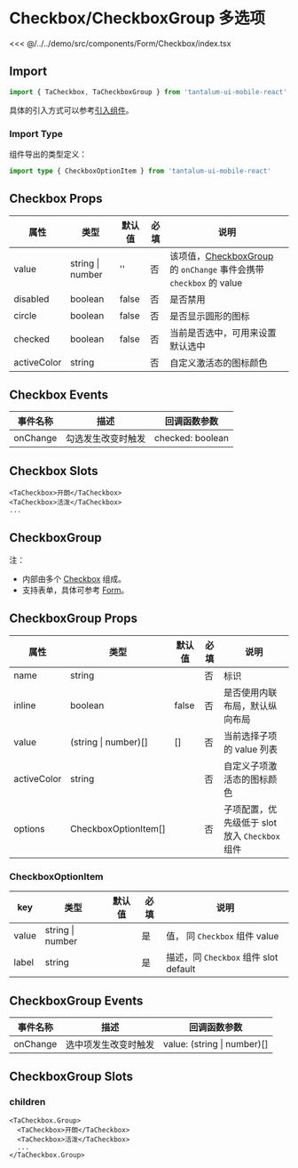 # Checkbox/CheckboxGroup 多选项

<CodeDemo name="Checkbox">

<<< @/../../demo/src/components/Form/Checkbox/index.tsx

</CodeDemo>

## Import

```js
import { TaCheckbox, TaCheckboxGroup } from 'tantalum-ui-mobile-react'
```

具体的引入方式可以参考[引入组件](../guide/import.md)。

### Import Type

组件导出的类型定义：

```ts
import type { CheckboxOptionItem } from 'tantalum-ui-mobile-react'
```

## Checkbox Props

| 属性        | 类型             | 默认值 | 必填 | 说明                                                                                                         |
| ----------- | ---------------- | ------ | ---- | ------------------------------------------------------------------------------------------------------------ |
| value       | string \| number | ''     | 否   | 该项值，[CheckboxGroup](./Checkbox.md#checkboxgroup-多项选择器) 的 `onChange` 事件会携带 `checkbox` 的 value |
| disabled    | boolean          | false  | 否   | 是否禁用                                                                                                     |
| circle      | boolean          | false  | 否   | 是否显示圆形的图标                                                                                           |
| checked     | boolean          | false  | 否   | 当前是否选中，可用来设置默认选中                                                                             |
| activeColor | string           |        | 否   | 自定义激活态的图标颜色                                                                                       |

## Checkbox Events

| 事件名称 | 描述               | 回调函数参数     |
| -------- | ------------------ | ---------------- |
| onChange | 勾选发生改变时触发 | checked: boolean |

## Checkbox Slots

```tsx
<TaCheckbox>开朗</TaCheckbox>
<TaCheckbox>活泼</TaCheckbox>
...
```

## CheckboxGroup

注：

- 内部由多个 [Checkbox](./Checkbox.md#Checkbox-多选项) 组成。
- 支持表单，具体可参考 [Form](./Form.md)。

## CheckboxGroup Props

| 属性        | 类型                 | 默认值 | 必填 | 说明                                           |
| ----------- | -------------------- | ------ | ---- | ---------------------------------------------- |
| name        | string               |        | 否   | 标识                                           |
| inline      | boolean              | false  | 否   | 是否使用内联布局，默认纵向布局                 |
| value       | (string \| number)[] | []     | 否   | 当前选择子项的 value 列表                      |
| activeColor | string               |        | 否   | 自定义子项激活态的图标颜色                     |
| options     | CheckboxOptionItem[] |        | 否   | 子项配置，优先级低于 slot 放入 `Checkbox` 组件 |

### CheckboxOptionItem

| key   | 类型             | 默认值 | 必填 | 说明                                  |
| ----- | ---------------- | ------ | ---- | ------------------------------------- |
| value | string \| number |        | 是   | 值， 同 `Checkbox` 组件 value         |
| label | string           |        | 是   | 描述，同 `Checkbox` 组件 slot default |

## CheckboxGroup Events

| 事件名称 | 描述                 | 回调函数参数                |
| -------- | -------------------- | --------------------------- |
| onChange | 选中项发生改变时触发 | value: (string \| number)[] |

## CheckboxGroup Slots

### children

```tsx
<TaCheckbox.Group>
  <TaCheckbox>开朗</TaCheckbox>
  <TaCheckbox>活泼</TaCheckbox>
  ...
</TaCheckbox.Group>
```

